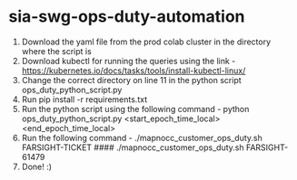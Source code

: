 # sia-swg-ops-duty-automation
1. Download the yaml file from the prod colab cluster in the directory where the script is
2. Download kubectl for running the queries using the link - https://kubernetes.io/docs/tasks/tools/install-kubectl-linux/
3. Change the correct directory on line 11 in the python script ops_duty_python_script.py
4. Run pip install -r requirements.txt
5. Run the python script using the following command - python ops_duty_python_script.py <start_epoch_time_local> <end_epoch_time_local>
6. Run the following command - ./mapnocc_customer_ops_duty.sh FARSIGHT-TICKET #### ./mapnocc_customer_ops_duty.sh FARSIGHT-61479
7. Done!  :) 
